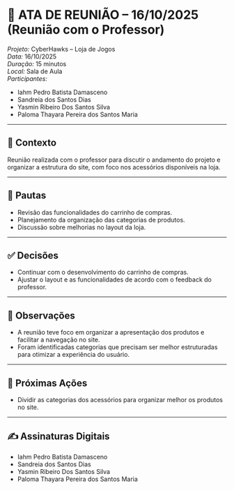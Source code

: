 # 📝 ATA DE REUNIÃO – 16/10/2025 (Reunião com o Professor)

*Projeto:* CyberHawks – Loja de Jogos  
*Data:* 16/10/2025  
*Duração:* 15 minutos  
*Local:* Sala de Aula  
*Participantes:*  
- Iahm Pedro Batista Damasceno  
- Sandreia dos Santos Dias  
- Yasmin Ribeiro Dos Santos Silva  
- Paloma Thayara Pereira dos Santos Maria  

---

## 🎯 Contexto
Reunião realizada com o professor para discutir o andamento do projeto e organizar a estrutura do site, com foco nos acessórios disponíveis na loja.

---

## 📌 Pautas
- Revisão das funcionalidades do carrinho de compras.  
- Planejamento da organização das categorias de produtos.  
- Discussão sobre melhorias no layout da loja.

---

## ✅ Decisões
- Continuar com o desenvolvimento do carrinho de compras.  
- Ajustar o layout e as funcionalidades de acordo com o feedback do professor.  

---

## 📝 Observações
- A reunião teve foco em organizar a apresentação dos produtos e facilitar a navegação no site.  
- Foram identificadas categorias que precisam ser melhor estruturadas para otimizar a experiência do usuário.

---

## 🚀 Próximas Ações
- Dividir as categorias dos acessórios para organizar melhor os produtos no site.  

---

## ✍ Assinaturas Digitais
- Iahm Pedro Batista Damasceno  
- Sandreia dos Santos Dias  
- Yasmin Ribeiro Dos Santos Silva  
- Paloma Thayara Pereira dos Santos Maria
